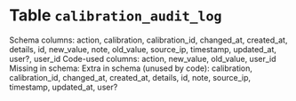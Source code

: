 ﻿# Table `calibration_audit_log`
Schema columns: action, calibration, calibration_id, changed_at, created_at, details, id, new_value, note, old_value, source_ip, timestamp, updated_at, user?, user_id
Code-used columns: action, new_value, old_value, user_id
Missing in schema: 
Extra in schema (unused by code): calibration, calibration_id, changed_at, created_at, details, id, note, source_ip, timestamp, updated_at, user?

